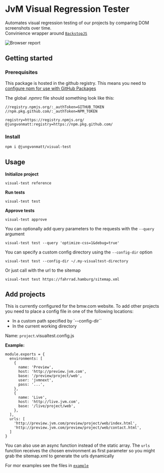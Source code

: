 # JvM Visual Regression Tester

Automates visual regression testing of our projects by comparing DOM screenshots over time.<br/>
Convinience wrapper around [`BackstopJS`](https://garris.github.io/BackstopJS/)

![Browser report](https://stash.jvm.de/projects/JIN/repos/visual-regression-testing/raw/example/screen.png)

## Getting started

### Prerequisites

This package is hosted in the github registry.
This means you need to [configure npm for use with GitHub Packages](https://help.github.com/en/packages/using-github-packages-with-your-projects-ecosystem/configuring-npm-for-use-with-github-packages)

The global _.npmrc_ file should something look like this:

```
//registry.npmjs.org/:_authToken=GITHUB_TOKEN
//npm.pkg.github.com/:_authToken=NPM_TOKEN

registry=https://registry.npmjs.org/
@jungvonmatt:registry=https://npm.pkg.github.com/
```

### Install

```bash
npm i @jungvonmatt/visual-test
```

## Usage

**Initialize project**

```
visual-test reference
```

**Run tests**

```
visual-test test
```

**Approve tests**

```
visual-test approve
```

You can optionally add query parameters to the requests with the `--query` argument

```
visual-test test --query 'optimize-css=1&debug=true'
```

You can specify a custom config directory using the `--config-dir` option

```
visual-test test --config-dir ~/.my-visualtest-directory
```

Or just call with the url to the sitemap

```
visual-test test https://fahrrad.hamburg/sitemap.xml
```

## Add projects

This is currently configured for the bmw.com website. To add other projects you need to place a config file in one of the following locations:

- In a custom path specified by `--config-dir``
- In the current working directory

Name: `project`.visualtest.config.js

**Example:**

```
module.exports = {
  environments: [
    {
      name: 'Preview',
      host: 'http://preview.jvm.com',
      base: '/preview/project/web',
      user: 'jvmnext',
      pass: '...',
    },
    {
      name: 'Live',
      host: 'http://live.jvm.com',
      base: '/live/project/web',
    },
  ],
  urls: [
    'http://preview.jvm.com/preview/project/web/index.html',
    'http://preview.jvm.com/preview/project/web/contact.html',
  ]
}
```

You can also use an async function instead of the static array. The `urls` function receives the chosen environment as first parameter so you might grab the sitemap.xml to generate the urls dynamically

For mor examples see the files in [`example`](https://stash.jvm.de/projects/JIN/repos/visual-regression-testing/browse/example)
